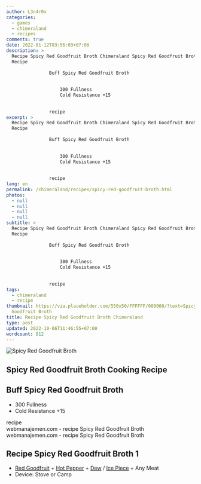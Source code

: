 ```yaml
---
author: L3n4r0x
categories:
  - games
  - chimeraland
  - recipes
comments: true
date: 2022-01-12T03:56:03+07:00
description: >
  Recipe Spicy Red Goodfruit Broth Chimeraland Spicy Red Goodfruit Broth Cooking
  Recipe
                
                Buff Spicy Red Goodfruit Broth
                
                  
                    300 Fullness
                    Cold Resistance +15
                  
                
                recipe
excerpt: >
  Recipe Spicy Red Goodfruit Broth Chimeraland Spicy Red Goodfruit Broth Cooking
  Recipe
                
                Buff Spicy Red Goodfruit Broth
                
                  
                    300 Fullness
                    Cold Resistance +15
                  
                
                recipe
lang: en
permalink: /chimeraland/recipes/spicy-red-goodfruit-broth.html
photos:
  - null
  - null
  - null
  - null
subtitle: >
  Recipe Spicy Red Goodfruit Broth Chimeraland Spicy Red Goodfruit Broth Cooking
  Recipe
                
                Buff Spicy Red Goodfruit Broth
                
                  
                    300 Fullness
                    Cold Resistance +15
                  
                
                recipe
tags:
  - chimeraland
  - recipe
thumbnail: https://via.placeholder.com/550x50/FFFFFF/000000/?text=Spicy Red
  Goodfruit Broth
title: Recipe Spicy Red Goodfruit Broth Chimeraland
type: post
updated: 2022-10-06T11:46:55+07:00
wordcount: 812
---
```


<link
  rel="stylesheet"
  href="https://rawcdn.githack.com/dimaslanjaka/Web-Manajemen/870a349/css/bootstrap-5-3-0-alpha3-wrapper.css"
/>
<section id="bootstrap-wrapper">
  <div data-bs-theme="dark">
    <div class="card mb-2">
      <div class="card-body">
        <div class="row g-0">
          <div class="col-sm-4 position-relative mb-2">
            <img
              src="https://via.placeholder.com/600"
              class="card-img fit-cover w-100 h-100"
              alt="Spicy Red Goodfruit Broth"
              data-fancybox="true"
            />
          </div>
          <div class="col-sm-8 mb-2">
            <div class="card-body">
              <div class="d-flex flex-row align-items-center mb-3">
                <h2 class="fs-5">Spicy Red Goodfruit Broth Cooking Recipe</h2>
              </div>
              <h2 class="card-title fs-5">Buff Spicy Red Goodfruit Broth</h2>
              <div class="card-text">
                <ul>
                  <li>300 Fullness</li>
                  <li>Cold Resistance +15</li>
                </ul>
              </div>
              <span class="badge rounded-pill">recipe</span>
            </div>
            <div class="card-footer text-end text-muted mt-auto">
              webmanajemen.com - recipe Spicy Red Goodfruit Broth
            </div>
          </div>
        </div>
      </div>
      <div class="card-footer text-end text-muted">
        webmanajemen.com - recipe Spicy Red Goodfruit Broth
      </div>
    </div>
    <div class="row mb-2">
      <div class="col-12 col-lg-6 recipe-item mb-2">
        <div class="card">
          <div class="card-body">
            <h2 class="card-title fs-5">Recipe Spicy Red Goodfruit Broth 1</h2>
            <div class="card-text">
              <ul>
                <li>
                  <a
                    class="text-decoration-none text-primary"
                    href="/chimeraland/materials/red-goodfruit.html"
                    >Red Goodfruit</a
                  ><span> + </span
                  ><a
                    class="text-decoration-none text-primary"
                    href="/chimeraland/materials/hot-pepper.html"
                    >Hot Pepper</a
                  ><span> + </span
                  ><a
                    class="text-decoration-none text-primary"
                    href="/chimeraland/materials/dew.html"
                    >Dew</a
                  ><span> / </span
                  ><a
                    class="text-decoration-none text-primary"
                    href="/chimeraland/materials/ice-piece.html"
                    >Ice Piece</a
                  ><span> + </span>Any Meat
                </li>
                <li>Device: Stove or Camp</li>
              </ul>
            </div>
          </div>
        </div>
      </div>
    </div>
  </div>
</section>